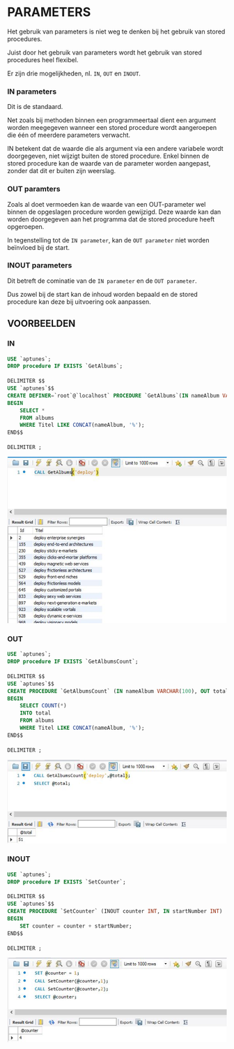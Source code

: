 # PARAMETERS

Het gebruik van parameters is niet weg te denken bij het gebruik van stored procedures.

Juist door het gebruik van parameters wordt het gebruik van stored procedures heel flexibel.

Er zijn drie mogelijkheden, nl. `IN`, `OUT` en `INOUT`.

### IN parameters

Dit is de standaard.

Net zoals bij methoden binnen een programmeertaal dient een argument worden meegegeven wanneer een stored procedure wordt aangeroepen die één of meerdere parameters verwacht. 

IN betekent dat de waarde die als argument via een andere variabele wordt doorgegeven, niet wijzigt buiten de stored procedure. Enkel binnen de stored procedure kan de waarde van de parameter worden aangepast, zonder dat dit er buiten zijn weerslag.

### OUT paramters

Zoals al doet vermoeden kan de waarde van een OUT-parameter wel binnen de opgeslagen procedure worden gewijzigd. Deze waarde kan dan worden doorgegeven aan het programma dat de stored procedure heeft opgeroepen. 

In tegenstelling tot de `IN parameter`, kan de `OUT parameter` niet worden beïnvloed bij de start.

### INOUT parameters

Dit betreft de cominatie van de `IN parameter` en de `OUT parameter`.

Dus zowel bij de start kan de inhoud worden bepaald en de stored procedure kan deze bij uitvoering ook aanpassen.

## VOORBEELDEN

### IN

```sql
USE `aptunes`;
DROP procedure IF EXISTS `GetAlbums`;

DELIMITER $$
USE `aptunes`$$
CREATE DEFINER=`root`@`localhost` PROCEDURE `GetAlbums`(IN nameAlbum VARCHAR(100))
BEGIN
	SELECT *
    FROM albums
    WHERE Titel LIKE CONCAT(nameAlbum, '%');
END$$

DELIMITER ;
```

![](../../.gitbook/assets/in.JPG)

### OUT

```sql
USE `aptunes`;
DROP procedure IF EXISTS `GetAlbumsCount`;

DELIMITER $$
USE `aptunes`$$
CREATE PROCEDURE `GetAlbumsCount` (IN nameAlbum VARCHAR(100), OUT total INT)
BEGIN
	SELECT COUNT(*)
    INTO total
    FROM albums
    WHERE Titel LIKE CONCAT(nameAlbum, '%');
END$$

DELIMITER ;
```

![](../../.gitbook/assets/out.JPG)

### INOUT

```sql
USE `aptunes`;
DROP procedure IF EXISTS `SetCounter`;

DELIMITER $$
USE `aptunes`$$
CREATE PROCEDURE `SetCounter` (INOUT counter INT, IN startNumber INT)
BEGIN
	SET counter = counter + startNumber;
END$$

DELIMITER ;
```

![](../../.gitbook/assets/inout.JPG)

